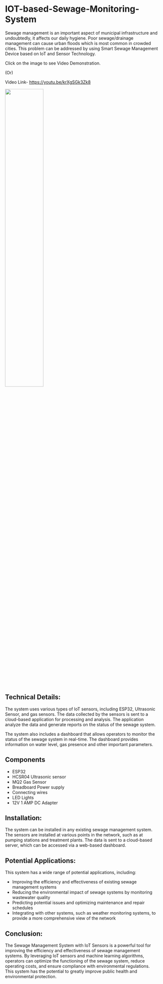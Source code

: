 # IOT-based-Sewage-Monitoring-System

Sewage management is an important aspect of municipal infrastructure and undoubtedly, it affects our daily hygiene.
Poor sewage/drainage management can cause urban floods which is most common in crowded cities.
This problem can be addressed by using Smart Sewage Management Device based on IoT and Sensor Technology.

Click on the image to see Video Demonstration.

(Or)

Video Link- https://youtu.be/krXgSGk3Zk8

[<img src="https://lh3.googleusercontent.com/HmwKMG_NasaDLz2ML1qMdghMgtccdZBjKzd7vvEUvFK4woJBDYxTPdT_rUcQUtpHvX6zCH3OHj5HO2wkxzrpIhh3hcEy1vuahhga9CCL" width="50%">](https://youtu.be/krXgSGk3Zk8)

## Technical Details:
The system uses various types of IoT sensors, including ESP32, Ultrasonic Sensor, and gas sensors. The data collected by the sensors is sent to a cloud-based application for processing and analysis. The application analyze the data and generate reports on the status of the sewage system.

The system also includes a dashboard that allows operators to monitor the status of the sewage system in real-time. The dashboard provides information on water level, gas presence and other important parameters. 

## Components
* ESP32
* HCSR04 Ultrasonic sensor
* MQ2 Gas Sensor
* Breadboard Power supply
* Connecting wires
* LED Lights
* 12V 1 AMP DC Adapter

## Installation:
The system can be installed in any existing sewage management system. The sensors are installed at various points in the network, such as at pumping stations and treatment plants. The data is sent to a cloud-based server, which can be accessed via a web-based dashboard.

## Potential Applications:
This system has a wide range of potential applications, including:
* Improving the efficiency and effectiveness of existing sewage management systems
* Reducing the environmental impact of sewage systems by monitoring wastewater quality
* Predicting potential issues and optimizing maintenance and repair schedules
* Integrating with other systems, such as weather monitoring systems, to provide a more comprehensive view of the network

## Conclusion:
The Sewage Management System with IoT Sensors is a powerful tool for improving the efficiency and effectiveness of sewage management systems. By leveraging IoT sensors and machine learning algorithms, operators can optimize the functioning of the sewage system, reduce operating costs, and ensure compliance with environmental regulations. This system has the potential to greatly improve public health and environmental protection.




